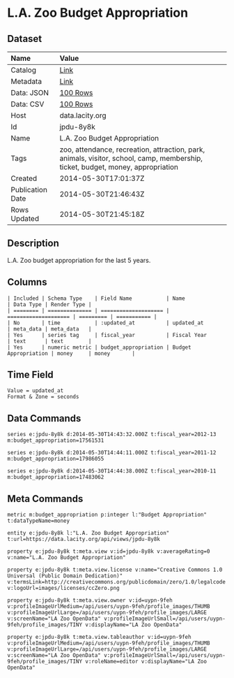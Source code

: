 # L.A. Zoo Budget Appropriation

## Dataset

| Name | Value |
| :--- | :---- |
| Catalog | [Link](https://catalog.data.gov/dataset/l-a-zoo-budget-appropriation-2de09) |
| Metadata | [Link](https://data.lacity.org/api/views/jpdu-8y8k) |
| Data: JSON | [100 Rows](https://data.lacity.org/api/views/jpdu-8y8k/rows.json?max_rows=100) |
| Data: CSV | [100 Rows](https://data.lacity.org/api/views/jpdu-8y8k/rows.csv?max_rows=100) |
| Host | data.lacity.org |
| Id | jpdu-8y8k |
| Name | L.A. Zoo Budget Appropriation |
| Tags | zoo, attendance, recreation, attraction, park, animals, visitor, school, camp, membership, ticket, budget, money, appropriation |
| Created | 2014-05-30T17:01:37Z |
| Publication Date | 2014-05-30T21:46:43Z |
| Rows Updated | 2014-05-30T21:45:18Z |

## Description

L.A. Zoo budget appropriation for the last 5 years.

## Columns

```ls
| Included | Schema Type    | Field Name           | Name                 | Data Type | Render Type |
| ======== | ============== | ==================== | ==================== | ========= | =========== |
| No       | time           | :updated_at          | updated_at           | meta_data | meta_data   |
| Yes      | series tag     | fiscal_year          | Fiscal Year          | text      | text        |
| Yes      | numeric metric | budget_appropriation | Budget Appropriation | money     | money       |
```

## Time Field

```ls
Value = updated_at
Format & Zone = seconds
```

## Data Commands

```ls
series e:jpdu-8y8k d:2014-05-30T14:43:32.000Z t:fiscal_year=2012-13 m:budget_appropriation=17561531

series e:jpdu-8y8k d:2014-05-30T14:44:11.000Z t:fiscal_year=2011-12 m:budget_appropriation=17986055

series e:jpdu-8y8k d:2014-05-30T14:44:38.000Z t:fiscal_year=2010-11 m:budget_appropriation=17483062
```

## Meta Commands

```ls
metric m:budget_appropriation p:integer l:"Budget Appropriation" t:dataTypeName=money

entity e:jpdu-8y8k l:"L.A. Zoo Budget Appropriation" t:url=https://data.lacity.org/api/views/jpdu-8y8k

property e:jpdu-8y8k t:meta.view v:id=jpdu-8y8k v:averageRating=0 v:name="L.A. Zoo Budget Appropriation"

property e:jpdu-8y8k t:meta.view.license v:name="Creative Commons 1.0 Universal (Public Domain Dedication)" v:termsLink=http://creativecommons.org/publicdomain/zero/1.0/legalcode v:logoUrl=images/licenses/ccZero.png

property e:jpdu-8y8k t:meta.view.owner v:id=uypn-9feh v:profileImageUrlMedium=/api/users/uypn-9feh/profile_images/THUMB v:profileImageUrlLarge=/api/users/uypn-9feh/profile_images/LARGE v:screenName="LA Zoo OpenData" v:profileImageUrlSmall=/api/users/uypn-9feh/profile_images/TINY v:displayName="LA Zoo OpenData"

property e:jpdu-8y8k t:meta.view.tableauthor v:id=uypn-9feh v:profileImageUrlMedium=/api/users/uypn-9feh/profile_images/THUMB v:profileImageUrlLarge=/api/users/uypn-9feh/profile_images/LARGE v:screenName="LA Zoo OpenData" v:profileImageUrlSmall=/api/users/uypn-9feh/profile_images/TINY v:roleName=editor v:displayName="LA Zoo OpenData"
```